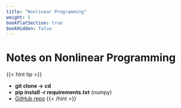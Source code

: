 ```yaml
---
title: "Nonlinear Programming"
weight: 5
bookFlatSection: true
bookHidden: false
---
```


# **Notes on Nonlinear Programming**

{{< hint tip >}}
- **git clone -> cd**
- **pip install -r requirements.txt** (numpy)
- [GitHub repo](https://github.com/roaked/nonlinear-opt-pattern-search-phd)
{{< /hint >}}
